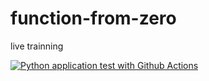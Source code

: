 # function-from-zero
live trainning

[![Python application test with Github Actions](https://github.com/Blackan06/function-from-zero/actions/workflows/main.yml/badge.svg)](https://github.com/Blackan06/function-from-zero/actions/workflows/main.yml)
